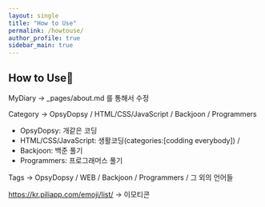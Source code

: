 ```yaml
---
layout: single
title: "How to Use"
permalink: /howtouse/
author_profile: true
sidebar_main: true
---
```


## How to Use👊
MyDiary -> _pages/about.md 를 통해서 수정

Category -> OpsyDopsy / HTML/CSS/JavaScript / Backjoon / Programmers 
  - OpsyDopsy: 개같은 코딩
  - HTML/CSS/JavaScript: 생활코딩(categories:[codding everybody]) / 
  - Backjoon: 백준 풀기
  - Programmers: 프로그래머스 풀기
 
Tags -> OpsyDopsy / WEB / Backjoon / Programmers / 그 외의 언어들

https://kr.piliapp.com/emoji/list/
-> 이모티콘
